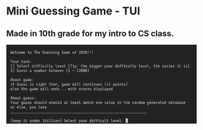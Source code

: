 # Mini Guessing Game - TUI

## Made in 10th grade for my intro to CS class. 

![alt text](screenshot.png)